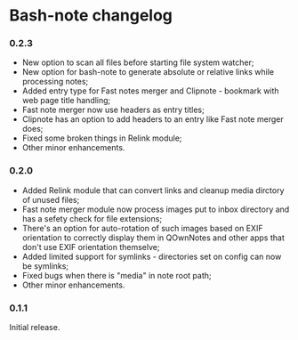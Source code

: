 Bash-note changelog
=========

### 0.2.3  
- New option to scan all files before starting file system watcher;  
- New option for bash-note to generate absolute or relative links while processing notes;  
- Added entry type for Fast notes merger and Clipnote - bookmark with web page title handling;  
- Fast note merger now use headers as entry titles;  
- Clipnote has an option to add headers to an entry like Fast note merger does;    
- Fixed some broken things in Relink module;  
- Other minor enhancements.

### 0.2.0  
- Added Relink module that can convert links and cleanup media dirctory of unused files;  
- Fast note merger module now process images put to inbox directory and has a sefety check for file extensions;  
- There's an option for auto-rotation of such images based on EXIF orientation to correctly display them in QOwnNotes and other apps that don't use EXIF orientation themselve;  
- Added limited support for symlinks - directories set on config can now be symlinks;  
- Fixed bugs when there is "media" in note root path;  
- Other minor enhancements.

### 0.1.1  
Initial release. 
